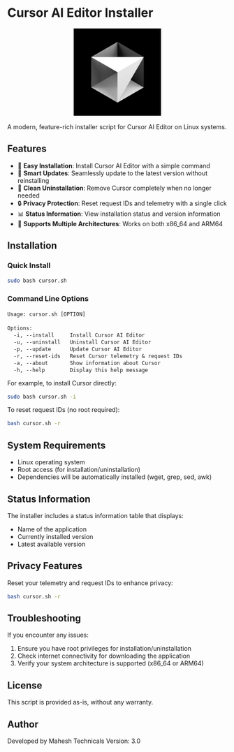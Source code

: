 # Cursor AI Editor Installer

<p align="center">
  <img src="logo.jpg" alt="Cursor AI Logo" width="200">
</p>

A modern, feature-rich installer script for Cursor AI Editor on Linux systems.

## Features

- 🚀 **Easy Installation**: Install Cursor AI Editor with a simple command
- 🔄 **Smart Updates**: Seamlessly update to the latest version without reinstalling
- 🧹 **Clean Uninstallation**: Remove Cursor completely when no longer needed
- 🔒 **Privacy Protection**: Reset request IDs and telemetry with a single click
- 📊 **Status Information**: View installation status and version information
- 📱 **Supports Multiple Architectures**: Works on both x86_64 and ARM64

## Installation

### Quick Install

```bash
sudo bash cursor.sh
```

### Command Line Options

```
Usage: cursor.sh [OPTION]

Options:
  -i, --install     Install Cursor AI Editor
  -u, --uninstall   Uninstall Cursor AI Editor
  -p, --update      Update Cursor AI Editor
  -r, --reset-ids   Reset Cursor telemetry & request IDs
  -a, --about       Show information about Cursor
  -h, --help        Display this help message
```

For example, to install Cursor directly:
```bash
sudo bash cursor.sh -i
```

To reset request IDs (no root required):
```bash
bash cursor.sh -r
```

## System Requirements

- Linux operating system
- Root access (for installation/uninstallation)
- Dependencies will be automatically installed (wget, grep, sed, awk)

## Status Information

The installer includes a status information table that displays:
- Name of the application
- Currently installed version
- Latest available version

## Privacy Features

Reset your telemetry and request IDs to enhance privacy:
```bash
bash cursor.sh -r
```

## Troubleshooting

If you encounter any issues:
1. Ensure you have root privileges for installation/uninstallation
2. Check internet connectivity for downloading the application
3. Verify your system architecture is supported (x86_64 or ARM64)

## License

This script is provided as-is, without any warranty.

## Author

Developed by Mahesh Technicals
Version: 3.0
